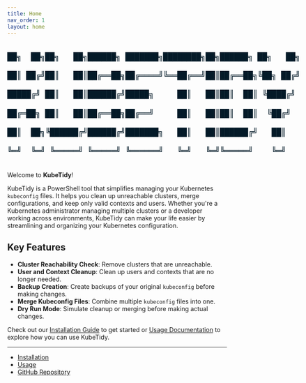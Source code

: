 ```yaml
---
title: Home
nav_order: 1
layout: home
---
```


<div style="color: #041a28; font-family: monospace; font-size: 18px; line-height: 1.2; white-space: pre;">
██╗  ██╗██╗   ██╗██████╗ ███████╗████████╗██╗██████╗ ██╗   ██╗<br>
██║ ██╔╝██║   ██║██╔══██╗██╔════╝╚══██╔══╝██║██╔══██╗╚██╗ ██╔╝<br>
█████╔╝ ██║   ██║██████╔╝█████╗     ██║   ██║██║  ██║ ╚████╔╝ <br>
██╔═██╗ ██║   ██║██╔══██╗██╔══╝     ██║   ██║██║  ██║  ╚██╔╝  <br>
██║  ██╗╚██████╔╝██████╔╝███████╗   ██║   ██║██████╔╝   ██║   <br>
╚═╝  ╚═╝ ╚═════╝ ╚═════╝ ╚══════╝   ╚═╝   ╚═╝╚═════╝    ╚═╝   <br>
</div>

Welcome to **KubeTidy**! 

KubeTidy is a PowerShell tool that simplifies managing your Kubernetes `kubeconfig` files. It helps you clean up unreachable clusters, merge configurations, and keep only valid contexts and users. Whether you're a Kubernetes administrator managing multiple clusters or a developer working across environments, KubeTidy can make your life easier by streamlining and organizing your Kubernetes configuration.

## Key Features

- **Cluster Reachability Check**: Remove clusters that are unreachable.
- **User and Context Cleanup**: Clean up users and contexts that are no longer needed.
- **Backup Creation**: Create backups of your original `kubeconfig` before making changes.
- **Merge Kubeconfig Files**: Combine multiple `kubeconfig` files into one.
- **Dry Run Mode**: Simulate cleanup or merging before making actual changes.

Check out our [Installation Guide](docs/installation.md) to get started or [Usage Documentation](docs/usage.md) to explore how you can use KubeTidy.

---

- [Installation](docs/installation.md)
- [Usage](docs/usage.md)
- [GitHub Repository](https://github.com/PixelRobots/KubeTidy)
